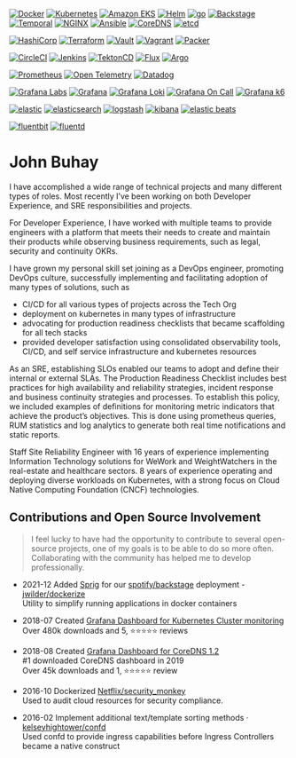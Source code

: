 [![Docker](https://img.shields.io/badge/Docker-0CC1F3?style=flat-square&logo=docker&logoColor=white)](https://www.docker.com/)
[![Kubernetes](https://img.shields.io/badge/Kubernetes-326ce5?style=flat-square&logo=kubernetes&logoColor=white)](https://kubernetes.io/)
[![Amazon EKS](https://img.shields.io/badge/Amazon_EKS-ff9900?style=flat-square&logo=amazoneks&logoColor=white)](https://aws.amazon.com/eks/)
[![Helm](https://img.shields.io/badge/Helm-0F1689?style=flat-square&logo=helm&logoColor=white)](https://helm.sh/)
[![go](https://img.shields.io/badge/Go-00ADD8?style=flat-square&logo=go&logoColor=white)](https://go.dev/)
[![Backstage](https://img.shields.io/badge/Backstage-9BF0E1?style=flat-square&logo=backstage&logoColor=black)](https://backstage.io/)
[![Temporal](https://img.shields.io/badge/Temporal-000000?style=flat-square&logo=temporal&logoColor=white)](https://temporal.io/)
[![NGINX](https://img.shields.io/badge/NGINX-009639?style=flat-square&logo=nginx&logoColor=white)](https://www.nginx.com/)
[![Ansible](https://img.shields.io/badge/Ansible-0CC1F3?style=flat-square&logo=ansible&logoColor=white)](https://www.ansible.com/)
[![CoreDNS](https://img.shields.io/badge/CoreDNS-8246af?style=flat-square&logo=coredns&logoColor=white)](https://coredns.io/)
[![etcd](https://img.shields.io/badge/etcd-419EDA?style=flat-square&logo=etcd&logoColor=white)](https://etcd.io/)

<!-- HashiCorp -->
[![HashiCorp](https://img.shields.io/badge/HashiCorp:-000000?style=flat-square&logo=hashicorp&logoColor=white)](https://www.hashicorp.com/)
[![Terraform](https://img.shields.io/badge/Terraform-844fba?style=flat-square&logo=terraform&logoColor=white)](https://www.terraform.io/)
[![Vault](https://img.shields.io/badge/Vault-FFEC6E?style=flat-square&logo=vault&logoColor=black)](https://www.vaultproject.io/)
[![Vagrant](https://img.shields.io/badge/Vagrant-1868F2?style=flat-square&logo=vagrant&logoColor=white)](https://www.vagrantup.com/) 
[![Packer](https://img.shields.io/badge/Packer-02A8EF?style=flat-square&logo=packer&logoColor=white)](https://www.packer.io/) 

<!-- CI/CD CD -->
[![CircleCI](https://img.shields.io/badge/CircleCI-343434?style=flat-square&logo=circleci&logoColor=white)](https://circleci.com/)
[![Jenkins](https://img.shields.io/badge/Jenkins-D24939?style=flat-square&logo=jenkins&logoColor=white)](https://www.jenkins.io/)
[![TektonCD](https://img.shields.io/badge/TektonCD-FD495C?style=flat-square&logo=tekton&logoColor=white)](https://tekton.dev/)
[![Flux](https://img.shields.io/badge/Flux-5468FF?style=flat-square&logo=circleci&logoColor=white)](https://fluxcd.io/)
[![Argo](https://img.shields.io/badge/Argo-EF7B4D?style=flat-square&logo=argo&logoColor=white)](https://argoproj.github.io/)

<!-- Observability / Telemetry -->
[![Prometheus](https://img.shields.io/badge/Prometheus-E6522C?style=flat-square&logo=prometheus&logoColor=white)](https://prometheus.io/)
[![Open Telemetry](https://img.shields.io/badge/OpenTelemetry-000000?style=flat-square&logo=opentelemetry&logoColor=white)](https://opentelemetry.io/)
[![Datadog](https://img.shields.io/badge/Datadog-632CA6?style=flat-square&logo=datadog&logoColor=white)](https://www.datadoghq.com/)

<!-- Grafana Labs -->
[![Grafana Labs](https://img.shields.io/badge/Grafana_Labs:-F46800?style=flat-square&logo=grafana&logoColor=white)](https://grafana.com/)
[![Grafana](https://img.shields.io/badge/Grafana-F46800?style=flat-square&logo=grafana&logoColor=white)](https://grafana.com/grafana/)
[![Grafana Loki](https://img.shields.io/badge/Loki-F46800?style=flat-square&logo=grafana&logoColor=white)](https://grafana.com/oss/loki/)
[![Grafana On Call](https://img.shields.io/badge/OnCall-F46800?style=flat-square&logo=grafana&logoColor=white)](https://grafana.com/oss/oncall/)
[![Grafana k6](https://img.shields.io/badge/k6-7D64FF?style=flat-square&logo=k6&logoColor=white)](https://grafana.com/oss/oncall/) 

<!-- Elastic -->
[![elastic](https://img.shields.io/badge/elastic:-005571?style=flat-square&logo=elastic&logoColor=white)](https://www.elastic.co/)
[![elasticsearch](https://img.shields.io/badge/elasticsearch-21bcb1?style=flat-square&logo=elasticsearch&logoColor=white)](https://www.elastic.co/elasticsearch/)
[![logstash](https://img.shields.io/badge/logstash-1ea8f5?style=flat-square&logo=logstash&logoColor=white)](https://www.elastic.co/logstash/)
[![kibana](https://img.shields.io/badge/kibana-ee5098?style=flat-square&logo=kibana&logoColor=white)](https://www.elastic.co/kibana/)
[![elastic beats](https://img.shields.io/badge/beats-fed10d?style=flat-square&logo=elasticstack&logoColor=black)](https://www.elastic.co/beats/)

<!-- Logs -->
[![fluentbit](https://img.shields.io/badge/fluentbit-49BDA5?style=flat-square&logo=fluentbit&logoColor=white)](https://fluentbit.io/)
[![fluentd](https://img.shields.io/badge/fluentd-0E83C8?style=flat-square&logo=fluentd&logoColor=white)](https://www.fluentd.org/)

# John Buhay
I have accomplished a wide range of technical projects and many different types of roles. Most recently I’ve been working on both Developer Experience, and SRE responsibilities and projects.

For Developer Experience, I have worked with multiple teams to provide engineers with a platform that meets their needs to create and maintain their products while observing business requirements, such as legal, security and continuity OKRs.

I have grown my personal skill set joining as a DevOps engineer, promoting DevOps culture, successfully implementing and facilitating adoption of many types of solutions, such as
- CI/CD for all various types of projects across the Tech Org
- deployment on kubernetes in many types of infrastructure
- advocating for production readiness checklists that became scaffolding for all tech stacks
- provided developer satisfaction using consolidated observability tools, CI/CD, and self service infrastructure and kubernetes resources

As an SRE, establishing SLOs enabled our teams to adopt and define their internal or external SLAs. The Production Readiness Checklist includes best practices for high availability and reliability strategies, incident response and business continuity strategies and processes. To establish this policy, we included examples of definitions for monitoring metric indicators that achieve the product’s objectives. This is done using prometheus queries, RUM statistics and log analytics to generate both real time notifications and static reports.

Staff Site Reliability Engineer with 16 years of experience implementing Information Technology solutions for WeWork and WeightWatchers in the real-estate and healthcare sectors. 8 years of experience operating and deploying diverse workloads on Kubernetes, with a strong focus on Cloud Native Computing Foundation (CNCF) technologies.

## Contributions and Open Source Involvement
> I feel lucky to have had the opportunity to contribute to several open-source projects, one of my goals is to be able to do so more often. Collaborating with the community has helped me to develop professionally. 

- 2021-12 Added [Sprig](https://github.com/Masterminds/sprig) for our [spotify/backstage](https://github.com/spotify/backstage) deployment - [jwilder/dockerize](https://github.com/jwilder/dockerize)
<br/> Utility to simplify running applications in docker containers

- 2018-07 Created [Grafana Dashboard for Kubernetes Cluster monitoring](https://grafana.com/grafana/dashboards/7249-kubernetes-cluster/)
<br/> Over 480k downloads and 5, ⭐️⭐️⭐️⭐️⭐️ reviews

- 2018-08 Created [Grafana Dashboard for CoreDNS 1.2](https://grafana.com/grafana/dashboards/7279-coredns/)
<br/> #1 downloaded CoreDNS dashboard in 2019
<br/> Over 45k downloads and 1, ⭐️⭐️⭐️⭐️⭐️ review

- 2016-10 Dockerized [Netflix/security_monkey](https://github.com/Netflix/security_monkey/pull/433)
<br/> Used to audit cloud resources for security compliance.

- 2016-02 Implement additional text/template sorting methods · [kelseyhightower/confd](https://github.com/kelseyhightower/confd/issues/386)
<br/> Used confd to provide ingress capabilities before Ingress Controllers became a native construct

<!--
**johnbuhay/johnbuhay** is a ✨ _special_ ✨ repository because its `README.md` (this file) appears on your GitHub profile.

Here are some ideas to get you started:

- 🔭 I’m currently working on ...
- 🌱 I’m currently learning ...
- 👯 I’m looking to collaborate on ...
- 🤔 I’m looking for help with ...
- 💬 Ask me about ...
- 📫 How to reach me: ...
-->
